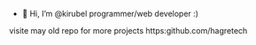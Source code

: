 - 👋 Hi, I’m @kirubel  programmer/web developer :)

visite may old repo for more projects https:github.com/hagretech
